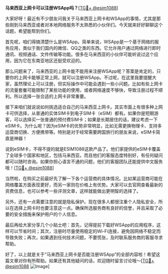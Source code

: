 **马来西亚上网卡可以注册WSApp吗？**[[TG💪+ @esim1088](https://t.me/s/esim1088)]

大家好呀！最近有不少朋友问我关于马来西亚上网卡和WSApp的事情，尤其是那些刚到马来西亚或者对本地网络服务不太熟悉的小伙伴们。今天就来好好聊聊这个话题，希望能帮到你们。

首先呢，咱们得搞清楚什么是WSApp。简单来说，WSApp是一个基于网络的服务应用，类似于我们国内的微信、QQ之类的东西。它允许用户通过网络进行即时通讯、视频通话、文件传输等功能。很多在马来西亚的小伙伴可能听说过这个应用，因为它在东南亚地区还挺受欢迎的。

那么问题来了，马来西亚的上网卡能不能用来注册WSApp呢？答案是肯定的，只要你的上网卡能够正常上网，就可以注册WSApp。不过呢，在这里我要提醒大家，虽然理论上可以注册，但实际操作中可能会遇到一些小问题。比如有些上网卡的流量套餐可能限制了某些功能的使用，或者网络速度不够快，导致注册过程不顺利。所以选择一张合适的上网卡非常重要。

接下来咱们就说说如何挑选适合自己的马来西亚上网卡。其实市面上有很多种上网卡可供选择，从普通的实体SIM卡到电子SIM卡（eSIM）都有。如果你是短期游客，可以选择买一张普通的预付费SIM卡；如果是长期居住的话，建议考虑一下eSIM卡。为什么呢？因为eSIM卡的优势非常明显，比如无需更换物理卡、支持多运营商切换、方便携带等。特别是对于经常需要跨国旅行的朋友来说，eSIM卡简直是神器！

说到eSIM卡，不得不提的就是ESIM1088这款产品了。他们家提供的eSIM卡覆盖了全球多个国家和地区，包括马来西亚。而且他们的客服态度特别好，有任何疑问都可以随时咨询。如果你担心语言不通的问题，他们的客服团队还能提供中文服务哦！[[TG💪+ @esim1088](https://t.me/s/esim1088)]

当然啦，在购买之前最好先了解一下各个运营商的具体情况。比如某运营商可能在网络覆盖方面表现更好，而另一家则在价格上有优势。大家可以去官网查看最新的资费信息，也可以参考一些评测文章，这样就能做出更明智的选择了。

另外，还有一点需要注意的就是隐私保护。现在很多人都很注重个人隐私安全，所以在选择上网卡时也要注意这一点。确保所选服务商有良好的信誉，并且采取了必要的安全措施来保护用户的个人信息。

最后再给大家分享几个小贴士吧：首先，记得提前下载好WSApp的应用程序，这样可以节省时间；其次，注册时尽量使用稳定的Wi-Fi连接，避免因网络不稳定而导致失败；再次，如果遇到任何技术问题，不要慌张，及时联系服务商的客服寻求帮助。

好了，以上就是关于“马来西亚上网卡是否能注册WSApp”的全部内容啦！希望这篇文章对你有所帮助。如果还有其他疑问的话，欢迎随时留言讨论哦～[[TG💪+ @esim1088](https://t.me/s/esim1088) ![Image](https://i.postimg.cc/4NQfJmqS/Snipaste-2025-05-13-00-14-12.png)]